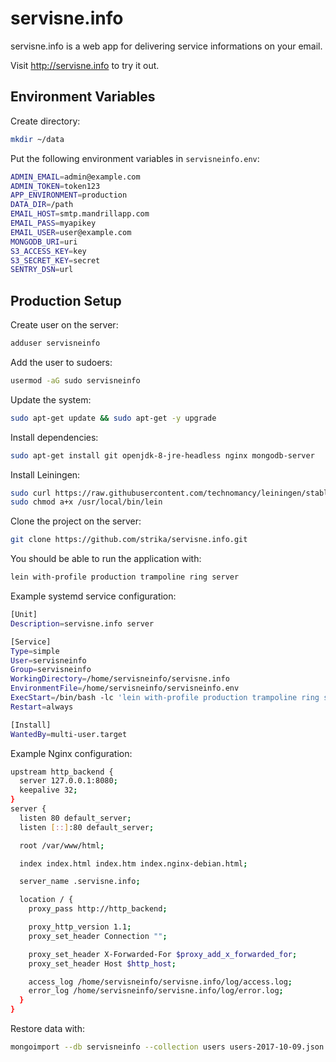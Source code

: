 # servisne.info

servisne.info is a web app for delivering service informations on your email.

Visit http://servisne.info to try it out.

## Environment Variables

Create directory:

```bash
mkdir ~/data
```

Put the following environment variables in `servisneinfo.env`:

```bash
ADMIN_EMAIL=admin@example.com
ADMIN_TOKEN=token123
APP_ENVIRONMENT=production
DATA_DIR=/path
EMAIL_HOST=smtp.mandrillapp.com
EMAIL_PASS=myapikey
EMAIL_USER=user@example.com
MONGODB_URI=uri
S3_ACCESS_KEY=key
S3_SECRET_KEY=secret
SENTRY_DSN=url
```

## Production Setup

Create user on the server:

```bash
adduser servisneinfo
```

Add the user to sudoers:

```bash
usermod -aG sudo servisneinfo
```

Update the system:

```bash
sudo apt-get update && sudo apt-get -y upgrade
```

Install dependencies:

```bash
sudo apt-get install git openjdk-8-jre-headless nginx mongodb-server
```

Install Leiningen:

```bash
sudo curl https://raw.githubusercontent.com/technomancy/leiningen/stable/bin/lein -o /usr/local/bin/lein
sudo chmod a+x /usr/local/bin/lein
```

Clone the project on the server:

```bash
git clone https://github.com/strika/servisne.info.git
```

You should be able to run the application with:

```bash
lein with-profile production trampoline ring server
```

Example systemd service configuration:

```bash
[Unit]
Description=servisne.info server

[Service]
Type=simple
User=servisneinfo
Group=servisneinfo
WorkingDirectory=/home/servisneinfo/servisne.info
EnvironmentFile=/home/servisneinfo/servisneinfo.env
ExecStart=/bin/bash -lc 'lein with-profile production trampoline ring server 8080'
Restart=always

[Install]
WantedBy=multi-user.target
```

Example Nginx configuration:

```bash
upstream http_backend {
  server 127.0.0.1:8080;
  keepalive 32;
}
server {
  listen 80 default_server;
  listen [::]:80 default_server;

  root /var/www/html;

  index index.html index.htm index.nginx-debian.html;

  server_name .servisne.info;

  location / {
    proxy_pass http://http_backend;

    proxy_http_version 1.1;
    proxy_set_header Connection "";

    proxy_set_header X-Forwarded-For $proxy_add_x_forwarded_for;
    proxy_set_header Host $http_host;

    access_log /home/servisneinfo/servisne.info/log/access.log;
    error_log /home/servisneinfo/servisne.info/log/error.log;
  }
}
```

Restore data with:

```bash
mongoimport --db servisneinfo --collection users users-2017-10-09.json
```
